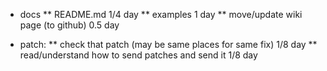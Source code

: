 * docs
  ** README.md
  1/4 day
  ** examples
  1 day
  ** move/update wiki page (to github)
  0.5 day

* patch:
  ** check that patch (may be same places for same fix)
  1/8 day
  ** read/understand how to send patches and send it
  1/8 day
